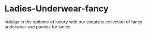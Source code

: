 # Ladies-Underwear-fancy
Indulge in the epitome of luxury with our exquisite collection of fancy underwear and panties for ladies. 
